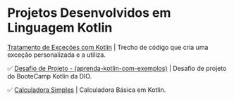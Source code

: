 # Projetos Desenvolvidos em Linguagem Kotlin

[Tratamento de Exceções com Kotlin](https://github.com/Carlos-CGS/ProjetosKotlin/tree/main/Tratamento-Excecao-Kotlin) | Trecho de código que cria uma exceção personalizada e a utiliza.

✅ [Desafio de Projeto - (aprenda-kotlin-com-exemplos)](https://github.com/Carlos-CGS/ProjetosKotlin/tree/main/aprenda-kotlin-com-exemplos-lab-main) | Desafio de projeto do BooteCamp Kotlin da DIO.

✅ [Calculadora Simples](https://github.com/Carlos-CGS/ProjetosKotlin/tree/main/calculadora_simples_Kotlin-main) | Calculadora Básica em Kotlin. 
  


